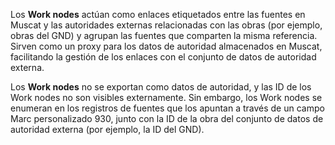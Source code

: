 Los **Work nodes** actúan como enlaces etiquetados entre las fuentes en Muscat y las autoridades externas relacionadas con las obras (por ejemplo, obras del GND) y agrupan las fuentes que comparten la misma referencia. Sirven como un proxy para los datos de autoridad almacenados en Muscat, facilitando la gestión de los enlaces con el conjunto de datos de autoridad externa.

Los **Work nodes** no se exportan como datos de autoridad, y las ID de los Work nodes no son visibles externamente. Sin embargo, los Work nodes se enumeran en los registros de fuentes que los apuntan a través de un campo Marc personalizado 930, junto con la ID de la obra del conjunto de datos de autoridad externa (por ejemplo, la ID del GND).
